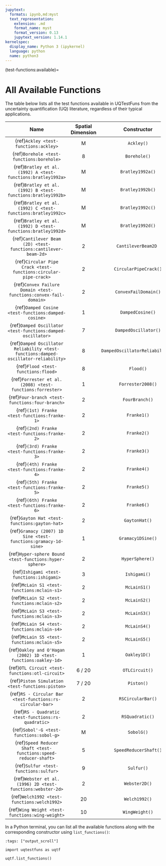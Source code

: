 ```yaml
---
jupytext:
  formats: ipynb,md:myst
  text_representation:
    extension: .md
    format_name: myst
    format_version: 0.13
    jupytext_version: 1.14.1
kernelspec:
  display_name: Python 3 (ipykernel)
  language: python
  name: python3
---
```


(test-functions:available)=
# All Available Functions

The table below lists all the test functions available in UQTestFuns
from the uncertainty quantification (UQ) literature,
regardless of their typical applications.

|                                        Name                                         | Spatial Dimension |           Constructor           |
|:-----------------------------------------------------------------------------------:|:-----------------:|:-------------------------------:|
|                        {ref}`Ackley <test-functions:ackley>`                        |         M         |           `Ackley()`            |
|                      {ref}`Borehole <test-functions:borehole>`                      |         8         |          `Borehole()`           |
|            {ref}`Bratley et al. (1992) A <test-functions:bratley1992a>`             |         M         |        `Bratley1992a()`         |
|            {ref}`Bratley et al. (1992) B <test-functions:bratley1992b>`             |         M         |        `Bratley1992b()`         |
|            {ref}`Bratley et al. (1992) C <test-functions:bratley1992c>`             |         M         |        `Bratley1992c()`         |
|            {ref}`Bratley et al. (1992) D <test-functions:bratley1992d>`             |         M         |        `Bratley1992d()`         |
|           {ref}`Cantilever Beam (2D) <test-functions:cantilever-beam-2d>`           |         2         |       `CantileverBeam2D `       |
|           {ref}`Circular Pipe Crack <test-functions:circular-pipe-crack>`           |         2         |      `CircularPipeCrack()`      |
|          {ref}`Convex Failure Domain <test-functions:convex-fail-domain>`           |         2         |      `ConvexFailDomain()`       |
|                 {ref}`Damped Cosine <test-functions:damped-cosine>`                 |         1         |        `DampedCosine()`         |
|             {ref}`Damped Oscillator <test-functions:damped-oscillator>`             |         7         |      `DampedOscillator()`       |
| {ref}`Damped Oscillator Reliability <test-functions:damped-oscillator-reliability>` |         8         | `DampedOscillatorReliability()` |
|                         {ref}`Flood <test-functions:flood>`                         |         8         |            `Flood()`            |
|              {ref}`Forrester et al. (2008) <test-functions:forrester>`              |         1         |        `Forrester2008()`        |
|                   {ref}`Four-branch <test-functions:four-branch>`                   |         2         |         `FourBranch()`          |
|                    {ref}`(1st) Franke <test-functions:franke-1>`                    |         2         |           `Franke1()`           |
|                    {ref}`(2nd) Franke <test-functions:franke-2>`                    |         2         |           `Franke2()`           |
|                    {ref}`(3rd) Franke <test-functions:franke-3>`                    |         2         |           `Franke3()`           |
|                    {ref}`(4th) Franke <test-functions:franke-4>`                    |         2         |           `Franke4()`           |
|                    {ref}`(5th) Franke <test-functions:franke-5>`                    |         2         |           `Franke5()`           |
|                    {ref}`(6th) Franke <test-functions:franke-6>`                    |         2         |           `Franke6()`           |
|                    {ref}`Gayton Hat <test-functions:gayton-hat>`                    |         2         |          `GaytonHat()`          |
|           {ref}`Gramacy (2007) 1D Sine <test-functions:gramacy-1d-sine>`            |         1         |        `Gramacy1DSine()`        |
|               {ref}`Hyper-sphere Bound <test-functions:hyper-sphere>`               |         2         |         `HyperSphere()`         |
|                      {ref}`Ishigami <test-functions:ishigami>`                      |         3         |          `Ishigami()`           |
|                     {ref}`McLain S1 <test-functions:mclain-s1>`                     |         2         |          `McLainS1()`           |
|                     {ref}`McLain S2 <test-functions:mclain-s2>`                     |         2         |          `McLainS2()`           |
|                     {ref}`McLain S3 <test-functions:mclain-s3>`                     |         2         |          `McLainS3()`           |
|                     {ref}`McLain S4 <test-functions:mclain-s4>`                     |         2         |          `McLainS4()`           |
|                     {ref}`McLain S5 <test-functions:mclain-s5>`                     |         2         |          `McLainS5()`           |
|           {ref}`Oakley and O'Hagan (2002) 1D <test-functions:oakley-1d>`            |         1         |          `Oakley1D()`           |
|                   {ref}`OTL Circuit <test-functions:otl-circuit>`                   |      6 / 20       |         `OTLCircuit()`          |
|                  {ref}`Piston Simulation <test-functions:piston>`                   |      7 / 20       |           `Piston()`            |
|              {ref}`RS - Circular Bar <test-functions:rs-circular-bar>`              |         2         |        `RSCircularBar()`        |
|                 {ref}`RS - Quadratic <test-functions:rs-quadratic>`                 |         2         |         `RSQuadratic()`         |
|                      {ref}`Sobol'-G <test-functions:sobol-g>`                       |         M         |           `SobolG()`            |
|           {ref}`Speed Reducer Shaft <test-functions:speed-reducer-shaft>`           |         5         |      `SpeedReducerShaft()`      |
|                        {ref}`Sulfur <test-functions:sulfur>`                        |         9         |           `Sulfur()`            |
|             {ref}`Webster et al. (1996) 2D <test-functions:webster-2d>`             |         2         |          `Webster2D()`          |
|                     {ref}`Welch1992 <test-functions:welch1992>`                     |        20         |          `Welch1992()`          |
|                   {ref}`Wing Weight <test-functions:wing-weight>`                   |        10         |         `WingWeight()`          |

In a Python terminal, you can list all the available functions
along with the corresponding constructor using ``list_functions()``:

```{code-cell} ipython3
:tags: ["output_scroll"]

import uqtestfuns as uqtf

uqtf.list_functions()
```
